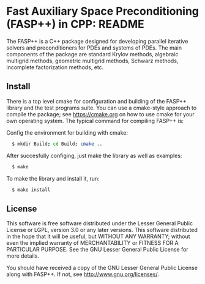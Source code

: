 # Fast Auxiliary Space Preconditioning (FASP++) in CPP: README

The FASP++ is a C++ package designed for developing parallel iterative solvers
and preconditioners for PDEs and systems of PDEs. The main components of the
package are standard Krylov methods, algebraic multigrid methods, geometric
multigrid methods, Schwarz methods, incomplete factorization methods, etc.

## Install
There is a top level cmake for configuration and building of the FASP++ library 
and the test programs suite. You can use a cmake-style approach to compile 
the package; see https://cmake.org on how to use cmake for your own operating 
system. The typical command for compiling FASP++ is:

Config the environment for building with cmake:
```bash
  $ mkdir Build; cd Build; cmake ..
```

After succesfully configing, just make the library as well as examples:
```bash
  $ make
```

To make the library and install it, run:
```bash
  $ make install
```

## License
This software is free software distributed under the Lesser General Public
License or LGPL, version 3.0 or any later versions. This software distributed
in the hope that it will be useful, but WITHOUT ANY WARRANTY; without even
the implied warranty of MERCHANTABILITY or FITNESS FOR A PARTICULAR PURPOSE.
See the GNU Lesser General Public License for more details.

You should have received a copy of the GNU Lesser General Public License
along with FASP++. If not, see <http://www.gnu.org/licenses/>.
